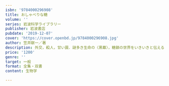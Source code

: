 ```yaml
---
isbn: '9784000296908'
title: おしゃべりな糖
volume: ''
series: 岩波科学ライブラリー
publisher: 岩波書店
pubdate: '2019-12-07'
cover: 'https://cover.openbd.jp/9784000296908.jpg'
author: 笠井献一／著
description: 外交，殺人，甘い罠．謎多き生命の〈黒幕〉，糖鎖の世界をいきいきと伝える，はじめての入門書．
price: '1200'
genre: ''
target: 一般
format: 全集・双書
content: 生物学

---
```

